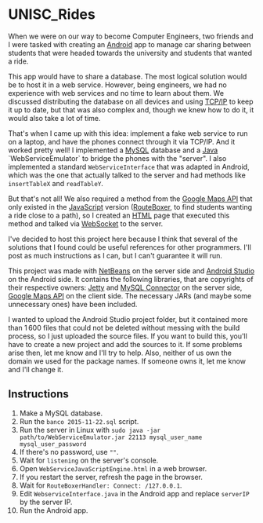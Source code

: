 # UNISC_Rides

When we were on our way to become Computer Engineers, two friends and I were tasked with creating an [Android](https://en.wikipedia.org/wiki/Android_(operating_system)) app to manage car sharing between students that were headed towards the university and students that wanted a ride.

This app would have to share a database. The most logical solution would be to host it in a web service. However, being engineers, we had no experience with web services and no time to learn about them. We discussed distributing the database on all devices and using [TCP/IP](https://en.wikipedia.org/wiki/Transmission_Control_Protocol) to keep it up to date, but that was also complex and, though we knew how to do it, it would also take a lot of time.

That's when I came up with this idea: implement a fake web service to run on a laptop, and have the phones connect through it via TCP/IP. And it worked pretty well! I implemented a [MySQL](https://en.wikipedia.org/wiki/MySQL) database and a [Java](https://en.wikipedia.org/wiki/Java_(programming_language)) `WebServiceEmulator` to bridge the phones with the "server". I also implemented a standard `WebServiceInterface` that was adapted in Android, which was the one that actually talked to the server and had methods like `insertTableX` and `readTableY`.

But that's not all! We also required a method from the [Google Maps API](https://en.wikipedia.org/wiki/Google_maps) that only existed in the [JavaScript](https://en.wikipedia.org/wiki/JavaScript) version ([RouteBoxer](http://dev.huement.com/gmaps/routeboxer/docs/examples.html), to find students wanting a ride close to a path), so I created an [HTML](https://en.wikipedia.org/wiki/HTML) page that executed this method and talked via [WebSocket](https://en.wikipedia.org/wiki/WebSocket) to the server.

I've decided to host this project here because I think that several of the solutions that I found could be useful references for other programmers. I'll post as much instructions as I can, but I can't guarantee it will run.

This project was made with [NetBeans](https://en.wikipedia.org/wiki/Netbeans) on the server side and [Android Studio](https://en.wikipedia.org/wiki/Android_Studio) on the Android side. It contains the following libraries, that are copyrights of their respective owners: [Jetty](https://en.wikipedia.org/wiki/Jetty_(web_server)) and [MySQL Connector](https://en.wikipedia.org/wiki/MySQL_Connector/ODBC) on the server side, [Google Maps API](https://en.wikipedia.org/wiki/Google_Maps#Google_Maps_API) on the client side. The necessary JARs (and maybe some unnecessary ones) have been included.

I wanted to upload the Android Studio project folder, but it contained more than 1&thinsp;600 files that could not be deleted without messing with the build process, so I just uploaded the source files. If you want to build this, you'll have to create a new project and add the sources to it. If some problems arise then, let me know and I'll try to help. Also, neither of us own the domain we used for the package names. If someone owns it, let me know and I'll change it.

## Instructions

1. Make a MySQL database.
2. Run the `banco 2015-11-22.sql` script.
3. Run the server in Linux with `sudo java -jar path/to/WebServiceEmulator.jar 22113 mysql_user_name mysql_user_password`
  1. If there's no password, use `""`.
4. Wait for `listening` on the server's console.
5. Open `WebServiceJavaScriptEngine.html` in a web browser.
  1. If you restart the server, refresh the page in the browser.
6. Wait for `RouteBoxerHandler: Connect: /127.0.0.1`.
7. Edit `WebserviceInterface.java` in the Android app and replace `serverIP` by the server IP.
8. Run the Android app.
